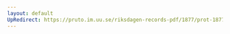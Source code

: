 ```yaml
---
layout: default
UpRedirect: https://pruto.im.uu.se/riksdagen-records-pdf/1877/prot-1877--ak--054/prot-1877--ak--054_028.pdf
---
```

